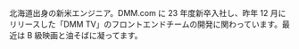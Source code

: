 北海道出身の新米エンジニア。DMM.com に 23 年度新卒入社し、昨年 12 月にリリースした「DMM TV」のフロントエンドチームの開発に関わっています。最近は B 級映画と油そばに凝ってます。
